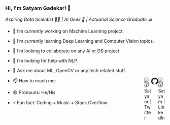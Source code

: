 ### Hi, I'm Satyam Gadekar! 👋
  _Aspiring Data Scientist 👨‍💻 | AI Geek 🤖 | Actuarial Science Graduate 📊_

- 🔭 I’m currently working on Machine Learning project.
- 🌱 I’m currently learning Deep Learning and Computer Vision topics.
- 👯 I’m looking to collaborate on any AI or DS project.
- 🤔 I’m looking for help with NLP.
- 💬 Ask me about ML, OpenCV or any tech related stuff.
- 📫 How to reach me:   <a href="https://www.linkedin.com/in/satyam-gadekar-930810158"> <img align="right" alt="07Satyam | LinkedIn" width="22px"
                         src="https://cdn.jsdelivr.net/npm/simple-icons@v3/icons/linkedin.svg" />
                        </a> 
                        <a href="https://github.com/07Satyam"> <img align="right" alt="GitHub" width="22px"
                         src="https://raw.githubusercontent.com/github/explore/78df643247d429f6cc873026c0622819ad797942/topics/github/github.png"/>
                        </a>
                        <a href="https://twitter.com/GadekarSatyam?s=09">
                        <img align="right" alt="07Satyam | Twitter" width="22px" src="https://cdn.jsdelivr.net/npm/simple-icons@v3/icons/twitter.svg" />
                        </a>  
          
- 😄 Pronouns: He/His
- ⚡ Fun fact: Coding + Music + Stack Overflow
